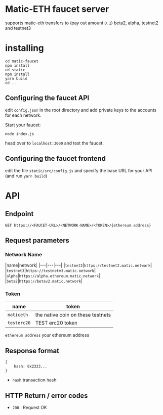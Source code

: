 # Matic-ETH faucet server

supports matic-eth transfers to (pay out amount `0.1`) beta2, alpha, testnet2 and testnet3

# installing

```
cd matic-faucet
npm install
cd static
npm install
yarn build
cd ..
```

## Configuring the faucet API

edit ```config.json``` in the root directory and add private keys to the accounts for each network.

Start your faucet:

```
node index.js
```
head over to `localhost:3000` and test the faucet.

## Configuring the faucet frontend

edit the file `static/src/config.js` and specify the base URL for your API (and run `yarn build`)

# API


## Endpoint
```GET https://<FAUCET-URL>/<NETWORK-NAME>/<TOKEN>/{ethereum address}```

## Request parameters

### Network Name
|name|network|
|---|---|---|
|`testnet2`|`https://testnet2.matic.network`|
|`testnet3`|`https://testnetv3.matic.network`|
|`alpha`|`https://alpha.ethereum.matic.network`|
|`beta2`|`https://betav2.matic.network`|

### Token
|name|token|
|---|---|
|`maticeth`|the native coin on these testnets|
|`testerc20`|TEST erc20 token|


```ethereum address``` your ethereum address


## Response format
```
{ 
	hash: 0x2323... 
}
```
* ```hash``` transaction hash 

## HTTP Return / error codes

* ```200``` : Request OK











